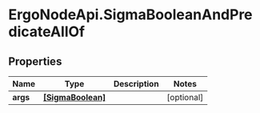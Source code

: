 # ErgoNodeApi.SigmaBooleanAndPredicateAllOf

## Properties

Name | Type | Description | Notes
------------ | ------------- | ------------- | -------------
**args** | [**[SigmaBoolean]**](SigmaBoolean.md) |  | [optional] 


